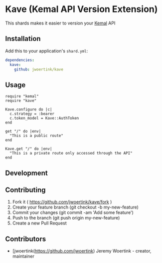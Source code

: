 # Kave (Kemal API Version Extension)

This shards makes it easier to version your [Kemal](http://kemalcr.com/) API

## Installation


Add this to your application's `shard.yml`:

```yaml
dependencies:
  kave:
    github: jwoertink/kave
```


## Usage


```crystal
require "kemal"
require "kave"

Kave.configure do |c|
  c.strategy = :bearer
  c.token_model = Kave::AuthToken
end

get "/" do |env|
  "This is a public route"
end

Kave.get "/" do |env|
  "This is a private route only accessed through the API"
end
```

## Development


## Contributing

1. Fork it ( https://github.com/jwoertink/kave/fork )
2. Create your feature branch (git checkout -b my-new-feature)
3. Commit your changes (git commit -am 'Add some feature')
4. Push to the branch (git push origin my-new-feature)
5. Create a new Pull Request

## Contributors

- [jwoertink(https://github.com/jwoertink) Jeremy Woertink - creator, maintainer
